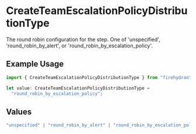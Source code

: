 # CreateTeamEscalationPolicyDistributionType

The round robin configuration for the step. One of 'unspecified', 'round_robin_by_alert', or 'round_robin_by_escalation_policy'.

## Example Usage

```typescript
import { CreateTeamEscalationPolicyDistributionType } from "firehydrant-typescript-sdk/models/components";

let value: CreateTeamEscalationPolicyDistributionType =
  "round_robin_by_escalation_policy";
```

## Values

```typescript
"unspecified" | "round_robin_by_alert" | "round_robin_by_escalation_policy"
```